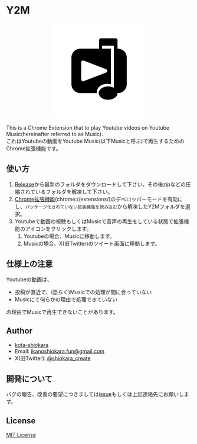 # Y2M
<p align="center"><img alt="Y2M" src="https://raw.githubusercontent.com/kota-shiokara/Y2M/main/images/y2m_icon256.png"/></p>

This is a Chrome Extension that to play Youtube videos on Youtube Music(hereinafter referred to as Music).  
これはYoutubeの動画をYoutube Music(以下Musicと呼ぶ)で再生するためのChrome拡張機能です。

## 使い方
1. [Release](https://github.com/kota-shiokara/Y2M/releases/latest)から最新のフォルダをダウンロードして下さい。その後zipなどの圧縮されているフォルダを解凍して下さい。  
2. [Chrome拡張機能](chrome://extensions/)(chrome://extensions/)のデベロッパーモードを有効にし、`パッケージ化されていない拡張機能を読み込む`から解凍したY2Mフォルダを選択。  
3. Youtubeで動画の視聴もしくはMusicで音声の再生をしている状態で拡張機能のアイコンをクリックします。
	1. Youtubeの場合、Musicに移動します。
	2. Musicの場合、X(旧Twitter)のツイート画面に移動します。

## 仕様上の注意
Youtubeの動画は、
- 投稿が直近で、(恐らく)Musicでの処理が間に合っていない
- Musicにて何らかの理由で処理できていない

の理由でMusicで再生できないことがあります。
## Author
- [kota-shiokara](https://github.com/kota-shiokara)
- Email: ikanoshiokara.fun@gmail.com
- X(旧Twitter): [@shiokara_create](https://twitter.com/shiokara_create)

## 開発について
バグの報告、改善の要望につきましては[issue](https://github.com/kota-shiokara/Y2M/issues)もしくは上記連絡先にお願いします。 

## License
[MIT License](https://choosealicense.com/licenses/mit/)